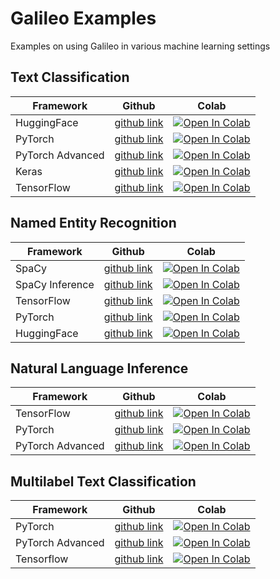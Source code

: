# Galileo Examples

Examples on using Galileo in various machine learning settings

## Text Classification

| Framework        | Github                                                                                                                                                                  | Colab                                                                                                                                                                                                                                                        |
| ---------------- | ----------------------------------------------------------------------------------------------------------------------------------------------------------------------- | ------------------------------------------------------------------------------------------------------------------------------------------------------------------------------------------------------------------------------------------------------------ |
| HuggingFace      | [github link](https://github.com/rungalileo/examples/blob/v1/examples/text_classification/Text_Classification_using_Huggingface_Trainer_and_%F0%9F%94%AD_Galileo.ipynb) | [![Open In Colab](https://colab.research.google.com/assets/colab-badge.svg)](https://colab.research.google.com/github/rungalileo/examples/blob/v1/examples/text_classification/Text_Classification_using_Huggingface_Trainer_and_%F0%9F%94%AD_Galileo.ipynb) |
| PyTorch          | [github link](https://github.com/rungalileo/examples/blob/v1/examples/text_classification/Text_Classification_using_PyTorch_and_%F0%9F%94%AD_Galileo_Simple.ipynb)      | [![Open In Colab](https://colab.research.google.com/assets/colab-badge.svg)](https://colab.research.google.com/github/rungalileo/examples/blob/v1/examples/text_classification/Text_Classification_using_PyTorch_and_%F0%9F%94%AD_Galileo_Simple.ipynb)      |
| PyTorch Advanced | [github link](https://github.com/rungalileo/examples/blob/v1/examples/text_classification/Text_Classification_using_PyTorch_and_%F0%9F%94%AD_Galileo.ipynb)             | [![Open In Colab](https://colab.research.google.com/assets/colab-badge.svg)](https://colab.research.google.com/github/rungalileo/examples/blob/v1/examples/text_classification/Text_Classification_using_PyTorch_and_%F0%9F%94%AD_Galileo.ipynb)             |
| Keras            | [github link](https://github.com/rungalileo/examples/blob/v1/examples/text_classification/Text_Classification_using_Keras_and_%F0%9F%94%AD_Galileo.ipynb)               | [![Open In Colab](https://colab.research.google.com/assets/colab-badge.svg)](https://colab.research.google.com/github/rungalileo/examples/blob/v1/examples/text_classification/Text_Classification_using_Keras_and_%F0%9F%94%AD_Galileo.ipynb)               |
| TensorFlow       | [github link](https://github.com/rungalileo/examples/blob/v1/examples/text_classification/Text_Classification_using_Tensorflow_and_%F0%9F%94%AD_Galileo.ipynb)          | [![Open In Colab](https://colab.research.google.com/assets/colab-badge.svg)](https://colab.research.google.com/github/rungalileo/examples/blob/v1/examples/text_classification/Text_Classification_using_Tensorflow_and_%F0%9F%94%AD_Galileo.ipynb)          |

## Named Entity Recognition

| Framework       | Github                                                                                                                                                                           | Colab                                                                                                                                                                                                                                                                 |
| --------------- | -------------------------------------------------------------------------------------------------------------------------------------------------------------------------------- | --------------------------------------------------------------------------------------------------------------------------------------------------------------------------------------------------------------------------------------------------------------------- |
| SpaCy           | [github link](https://github.com/rungalileo/examples/blob/v1/examples/named_entity_recognition/Named_Entity_Recognition_with_SpaCy_and_%F0%9F%94%AD_Galileo.ipynb)               | [![Open In Colab](https://colab.research.google.com/assets/colab-badge.svg)](https://colab.research.google.com/github/rungalileo/examples/blob/v1/examples/named_entity_recognition/Named_Entity_Recognition_with_SpaCy_and_%F0%9F%94%AD_Galileo.ipynb)               |
| SpaCy Inference | [github link](https://github.com/rungalileo/examples/blob/v1/examples/named_entity_recognition/Named_Entity_Recognition_Inference_with_SpaCy_and_%F0%9F%94%AD_Galileo.ipynb)     | [![Open In Colab](https://colab.research.google.com/assets/colab-badge.svg)](https://colab.research.google.com/github/rungalileo/examples/blob/v1/examples/named_entity_recognition/Named_Entity_Recognition_with_SpaCy_and_%F0%9F%94%AD_Galileo.ipynb)               |
| TensorFlow      | [github link](https://github.com/rungalileo/examples/blob/v1/examples/named_entity_recognition/Named_Entity_Recognition_with_Tensorflow_and_%F0%9F%94%AD_Galileo.ipynb)          | [![Open In Colab](https://colab.research.google.com/assets/colab-badge.svg)](https://colab.research.google.com/github/rungalileo/examples/blob/v1/examples/named_entity_recognition/Named_Entity_Recognition_with_Tensorflow_and_%F0%9F%94%AD_Galileo.ipynb)          |
| PyTorch         | [github link](https://github.com/rungalileo/examples/blob/v1/examples/named_entity_recognition/Named_Entity_Recognition_with_Pytorch_and_%F0%9F%94%AD_Galileo.ipynb)             | [![Open In Colab](https://colab.research.google.com/assets/colab-badge.svg)](https://colab.research.google.com/github/rungalileo/examples/blob/v1/examples/named_entity_recognition/Named_Entity_Recognition_with_Pytorch_and_%F0%9F%94%AD_Galileo.ipynb)             |
| HuggingFace     | [github link](https://github.com/rungalileo/examples/blob/v1/examples/named_entity_recognition/Named_Entity_Recognition_with_Huggingface_Trainer_and_%F0%9F%94%AD_Galileo.ipynb) | [![Open In Colab](https://colab.research.google.com/assets/colab-badge.svg)](https://colab.research.google.com/github/rungalileo/examples/blob/v1/examples/named_entity_recognition/Named_Entity_Recognition_with_Huggingface_Trainer_and_%F0%9F%94%AD_Galileo.ipynb) |

## Natural Language Inference

| Framework        | Github                                                                                                                                                                           | Colab                                                                                                                                                                                                                                                                 |
| ---------------- | -------------------------------------------------------------------------------------------------------------------------------------------------------------------------------- | --------------------------------------------------------------------------------------------------------------------------------------------------------------------------------------------------------------------------------------------------------------------- |
| TensorFlow       | [github link](https://github.com/rungalileo/examples/blob/v1/examples/natural_language_inference/Natural_Language_Inference_using_TensorFlow_and_%F0%9F%94%AD_Galileo.ipynb)     | [![Open In Colab](https://colab.research.google.com/assets/colab-badge.svg)](https://colab.research.google.com/github/rungalileo/examples/blob/v1/examples/natural_language_inference/Natural_Language_Inference_using_TensorFlow_and_%F0%9F%94%AD_Galileo.ipynb)     |
| PyTorch          | [github link](https://github.com/rungalileo/examples/blob/v1/examples/natural_language_inference/Natural_Language_Inference_using_PyTorch_and_%F0%9F%94%AD_Galileo_Simple.ipynb) | [![Open In Colab](https://colab.research.google.com/assets/colab-badge.svg)](https://colab.research.google.com/github/rungalileo/examples/blob/v1/examples/natural_language_inference/Natural_Language_Inference_using_PyTorch_and_%F0%9F%94%AD_Galileo_Simple.ipynb) |
| PyTorch Advanced | [github link](https://github.com/rungalileo/examples/blob/v1/examples/natural_language_inference/Natural_Language_Inference_using_PyTorch_and_%F0%9F%94%AD_Galileo.ipynb)        | [![Open In Colab](https://colab.research.google.com/assets/colab-badge.svg)](https://colab.research.google.com/github/rungalileo/examples/blob/v1/examples/natural_language_inference/Natural_Language_Inference_using_PyTorch_and_%F0%9F%94%AD_Galileo.ipynb)        |

## Multilabel Text Classification

| Framework        | Github                                                                                                                                                                                     | Colab                                                                                                                                                                                                                                                                           |
| ---------------- | ------------------------------------------------------------------------------------------------------------------------------------------------------------------------------------------ | ------------------------------------------------------------------------------------------------------------------------------------------------------------------------------------------------------------------------------------------------------------------------------- |
| PyTorch          | [github link](https://github.com/rungalileo/examples/blob/v1/examples/multi_label_text_classification/Multi_Label_Text_Classification_using_PyTorch_and_%F0%9F%94%AD_Galileo_Simple.ipynb) | [![Open In Colab](https://colab.research.google.com/assets/colab-badge.svg)](https://colab.research.google.com/github/rungalileo/examples/blob/v1/examples/multi_label_text_classification/Multi_Label_Text_Classification_using_PyTorch_and_%F0%9F%94%AD_Galileo_Simple.ipynb) |
| PyTorch Advanced | [github link](https://github.com/rungalileo/examples/blob/v1/examples/multi_label_text_classification/Multi_Label_Text_Classification_using_PyTorch_and_%F0%9F%94%AD_Galileo.ipynb)        | [![Open In Colab](https://colab.research.google.com/assets/colab-badge.svg)](https://colab.research.google.com/github/rungalileo/examples/blob/v1/examples/multi_label_text_classification/Multi_Label_Text_Classification_using_PyTorch_and_%F0%9F%94%AD_Galileo.ipynb)        |
| Tensorflow       | [github link](https://github.com/rungalileo/examples/blob/v1/examples/multi_label_text_classification/Multi_Label_Text_Classification_using_TensorFlow_and_%F0%9F%94%AD_Galileo.ipynb)     | [![Open In Colab](https://colab.research.google.com/assets/colab-badge.svg)](https://colab.research.google.com/github/rungalileo/examples/blob/v1/examples/multi_label_text_classification/Multi_Label_Text_Classification_using_TensorFlow_and_%F0%9F%94%AD_Galileo.ipynb)     |
